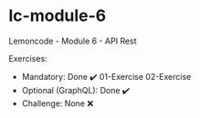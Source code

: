 # lc-module-6

Lemoncode - Module 6 - API Rest

Exercises:
- Mandatory: Done :heavy_check_mark:
01-Exercise
02-Exercise
- Optional (GraphQL): Done :heavy_check_mark:
- Challenge: None :x:
